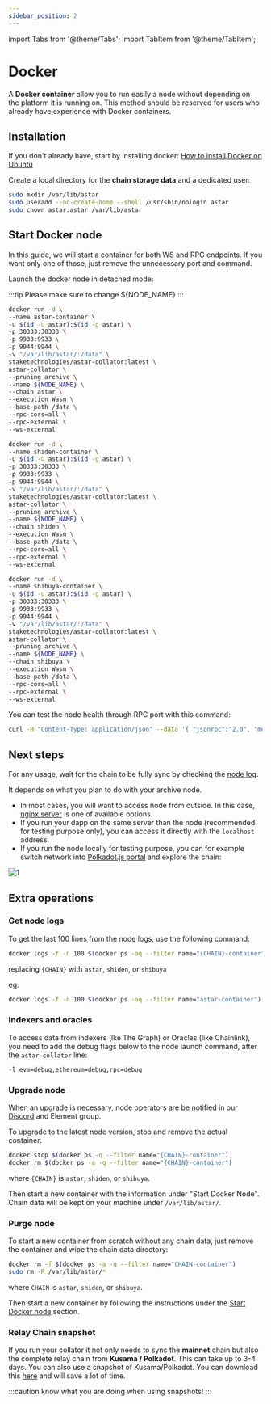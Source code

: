```yaml
---
sidebar_position: 2
---
```


import Tabs from '@theme/Tabs';
import TabItem from '@theme/TabItem';

# Docker

A **Docker container** allow you to run easily a node without depending on the platform it is running on. This method should be reserved for users who already have experience with Docker containers.

## Installation

If you don't already have, start by installing docker: [How to install Docker on Ubuntu](https://linuxize.com/post/how-to-install-and-use-docker-on-ubuntu-20-04/)

Create a local directory for the **chain storage data** and a dedicated user:

```sh
sudo mkdir /var/lib/astar
sudo useradd --no-create-home --shell /usr/sbin/nologin astar
sudo chown astar:astar /var/lib/astar
```

## Start Docker node

In this guide, we will start a container for both WS and RPC endpoints. If you want only one of those, just remove the unnecessary port and command.

Launch the docker node in detached mode:

:::tip
Please make sure to change ${NODE_NAME}
:::

<Tabs>
<TabItem value="astar" label="Astar" default>

```sh
docker run -d \
--name astar-container \
-u $(id -u astar):$(id -g astar) \
-p 30333:30333 \
-p 9933:9933 \
-p 9944:9944 \
-v "/var/lib/astar/:/data" \
staketechnologies/astar-collator:latest \
astar-collator \
--pruning archive \
--name ${NODE_NAME} \
--chain astar \
--execution Wasm \
--base-path /data \
--rpc-cors=all \
--rpc-external \
--ws-external
```

</TabItem>

<TabItem value="shiden" label="Shiden" default>

```sh
docker run -d \
--name shiden-container \
-u $(id -u astar):$(id -g astar) \
-p 30333:30333 \
-p 9933:9933 \
-p 9944:9944 \
-v "/var/lib/astar/:/data" \
staketechnologies/astar-collator:latest \
astar-collator \
--pruning archive \
--name ${NODE_NAME} \
--chain shiden \
--execution Wasm \
--base-path /data \
--rpc-cors=all \
--rpc-external \
--ws-external
```

</TabItem>

<TabItem value="shibuya" label="Shibuya" default>

```sh
docker run -d \
--name shibuya-container \
-u $(id -u astar):$(id -g astar) \
-p 30333:30333 \
-p 9933:9933 \
-p 9944:9944 \
-v "/var/lib/astar/:/data" \
staketechnologies/astar-collator:latest \
astar-collator \
--pruning archive \
--name ${NODE_NAME} \
--chain shibuya \
--execution Wasm \
--base-path /data \
--rpc-cors=all \
--rpc-external \
--ws-external
```

</TabItem>
</Tabs>

You can test the node health through RPC port with this command:

```sh
curl -H "Content-Type: application/json" --data '{ "jsonrpc":"2.0", "method":"system_health", "params":[],"id":1 }' localhost:9933
```

## Next steps

For any usage, wait for the chain to be fully sync by checking the [node log](/docs/nodes/archive-node/docker#get-node-logs).

It depends on what you plan to do with your archive node.

- In most cases, you will want to access node from outside. In this case, [nginx server](/docs/nodes/archive-node/nginx) is one of available options.
- If you run your dapp on the same server than the node (recommended for testing purpose only), you can access it directly with the `localhost` address.
- If you run the node locally for testing purpose, you can for example switch network into [Polkadot.js portal](https://polkadot.js.org/apps) and explore the chain:

![1](img/1.png)

## Extra operations

### Get node logs

To get the last 100 lines from the node logs, use the following command:

```sh
docker logs -f -n 100 $(docker ps -aq --filter name="{CHAIN}-container")
```

replacing `{CHAIN}` with `astar`, `shiden`, or `shibuya`

eg.

```sh
docker logs -f -n 100 $(docker ps -aq --filter name="astar-container")
```

### Indexers and oracles

To access data from indexers (lke The Graph) or Oracles (like Chainlink), you need to add the debug flags below to the node launch command, after the `astar-collator` line:

`-l evm=debug,ethereum=debug,rpc=debug`

### Upgrade node

When an upgrade is necessary, node operators are be notified in our [Discord](https://discord.gg/Z3nC9U4) and Element group.

To upgrade to the latest node version, stop and remove the actual container:

```sh
docker stop $(docker ps -q --filter name="{CHAIN}-container")
docker rm $(docker ps -a -q --filter name="{CHAIN}-container")
```

where `{CHAIN}` is `astar`, `shiden`, or `shibuya`.

[start command]: docker

Then start a new container with the information under "Start Docker Node". Chain data will be kept on your machine under `/var/lib/astar/`.

### Purge node

To start a new container from scratch without any chain data, just remove the container and wipe the chain data directory:

```sh
docker rm -f $(docker ps -a -q --filter name="CHAIN-container")
sudo rm -R /var/lib/astar/*
```

where `CHAIN` is `astar`, `shiden`, or `shibuya`.

Then start a new container by following the instructions under the [Start Docker node](/docs/nodes/archive-node/docker#start-docker-node) section.

### Relay Chain snapshot

If you run your collator it not only needs to sync the **mainnet** chain but also the complete relay chain from **Kusama / Polkadot**. This can take up to 3-4 days. You can also use a snapshot of Kusama/Polkadot. You can download this [here](https://polkashots.io/) and will save a lot of time.

:::caution
know what you are doing when using snapshots!
:::
